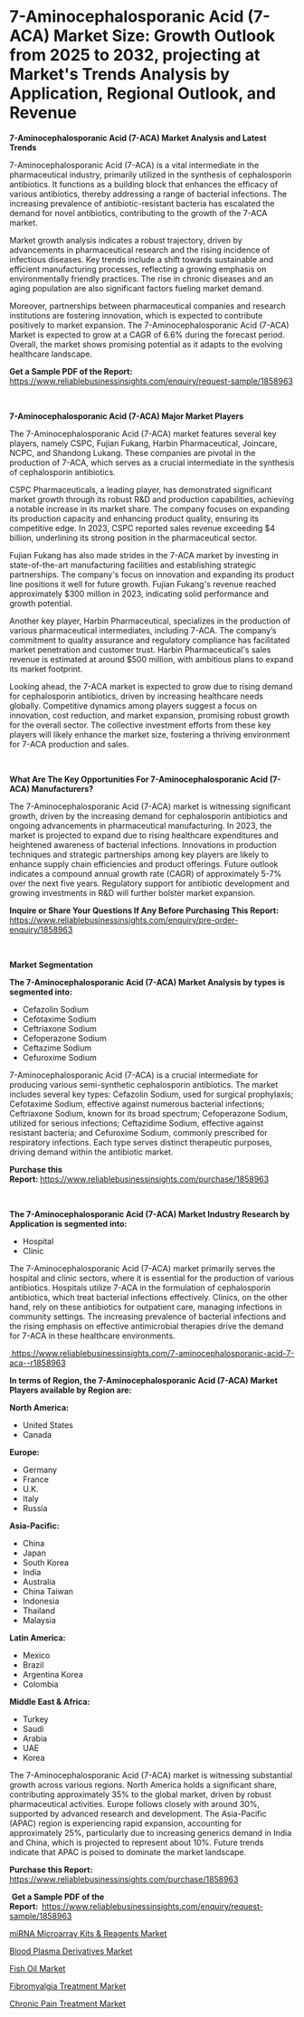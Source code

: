 <p><h1>7-Aminocephalosporanic Acid (7-ACA) Market Size: Growth Outlook from 2025 to 2032, projecting at Market's Trends Analysis by Application, Regional Outlook, and Revenue</h1></p><p><strong>7-Aminocephalosporanic Acid (7-ACA) Market Analysis and Latest Trends</strong></p>
<p><p>7-Aminocephalosporanic Acid (7-ACA) is a vital intermediate in the pharmaceutical industry, primarily utilized in the synthesis of cephalosporin antibiotics. It functions as a building block that enhances the efficacy of various antibiotics, thereby addressing a range of bacterial infections. The increasing prevalence of antibiotic-resistant bacteria has escalated the demand for novel antibiotics, contributing to the growth of the 7-ACA market.</p><p>Market growth analysis indicates a robust trajectory, driven by advancements in pharmaceutical research and the rising incidence of infectious diseases. Key trends include a shift towards sustainable and efficient manufacturing processes, reflecting a growing emphasis on environmentally friendly practices. The rise in chronic diseases and an aging population are also significant factors fueling market demand. </p><p>Moreover, partnerships between pharmaceutical companies and research institutions are fostering innovation, which is expected to contribute positively to market expansion. The 7-Aminocephalosporanic Acid (7-ACA) Market is expected to grow at a CAGR of 6.6% during the forecast period. Overall, the market shows promising potential as it adapts to the evolving healthcare landscape.</p></p>
<p><strong>Get a Sample PDF of the Report:&nbsp;</strong> <a href="https://www.reliablebusinessinsights.com/enquiry/request-sample/1858963?utm_campaign=116&utm_medium=2&utm_source=Github&utm_content=ia&utm_term=08032025&utm_id=7-aminocephalosporanic-acid-7-aca">https://www.reliablebusinessinsights.com/enquiry/request-sample/1858963</a></p>
<p>&nbsp;</p>
<p><strong>7-Aminocephalosporanic Acid (7-ACA) Major Market Players</strong></p>
<p><p>The 7-Aminocephalosporanic Acid (7-ACA) market features several key players, namely CSPC, Fujian Fukang, Harbin Pharmaceutical, Joincare, NCPC, and Shandong Lukang. These companies are pivotal in the production of 7-ACA, which serves as a crucial intermediate in the synthesis of cephalosporin antibiotics.</p><p>CSPC Pharmaceuticals, a leading player, has demonstrated significant market growth through its robust R&D and production capabilities, achieving a notable increase in its market share. The company focuses on expanding its production capacity and enhancing product quality, ensuring its competitive edge. In 2023, CSPC reported sales revenue exceeding $4 billion, underlining its strong position in the pharmaceutical sector.</p><p>Fujian Fukang has also made strides in the 7-ACA market by investing in state-of-the-art manufacturing facilities and establishing strategic partnerships. The company's focus on innovation and expanding its product line positions it well for future growth. Fujian Fukang's revenue reached approximately $300 million in 2023, indicating solid performance and growth potential.</p><p>Another key player, Harbin Pharmaceutical, specializes in the production of various pharmaceutical intermediates, including 7-ACA. The company’s commitment to quality assurance and regulatory compliance has facilitated market penetration and customer trust. Harbin Pharmaceutical's sales revenue is estimated at around $500 million, with ambitious plans to expand its market footprint.</p><p>Looking ahead, the 7-ACA market is expected to grow due to rising demand for cephalosporin antibiotics, driven by increasing healthcare needs globally. Competitive dynamics among players suggest a focus on innovation, cost reduction, and market expansion, promising robust growth for the overall sector. The collective investment efforts from these key players will likely enhance the market size, fostering a thriving environment for 7-ACA production and sales.</p></p>
<p>&nbsp;</p>
<p><strong>What Are The Key Opportunities For 7-Aminocephalosporanic Acid (7-ACA) Manufacturers?</strong></p>
<p><p>The 7-Aminocephalosporanic Acid (7-ACA) market is witnessing significant growth, driven by the increasing demand for cephalosporin antibiotics and ongoing advancements in pharmaceutical manufacturing. In 2023, the market is projected to expand due to rising healthcare expenditures and heightened awareness of bacterial infections. Innovations in production techniques and strategic partnerships among key players are likely to enhance supply chain efficiencies and product offerings. Future outlook indicates a compound annual growth rate (CAGR) of approximately 5-7% over the next five years. Regulatory support for antibiotic development and growing investments in R&D will further bolster market expansion.</p></p>
<p><strong>Inquire or Share Your Questions If Any Before Purchasing This Report:</strong> <a href="https://www.reliablebusinessinsights.com/enquiry/pre-order-enquiry/1858963?utm_campaign=116&utm_medium=2&utm_source=Github&utm_content=ia&utm_term=08032025&utm_id=7-aminocephalosporanic-acid-7-aca">https://www.reliablebusinessinsights.com/enquiry/pre-order-enquiry/1858963</a></p>
<p>&nbsp;</p>
<p><strong>Market Segmentation</strong></p>
<p><strong>The 7-Aminocephalosporanic Acid (7-ACA) Market Analysis by types is segmented into:</strong></p>
<p><ul><li>Cefazolin Sodium</li><li>Cefotaxime Sodium</li><li>Ceftriaxone Sodium</li><li>Cefoperazone Sodium</li><li>Ceftazime Sodium</li><li>Cefuroxime Sodium</li></ul></p>
<p><p>7-Aminocephalosporanic Acid (7-ACA) is a crucial intermediate for producing various semi-synthetic cephalosporin antibiotics. The market includes several key types: Cefazolin Sodium, used for surgical prophylaxis; Cefotaxime Sodium, effective against numerous bacterial infections; Ceftriaxone Sodium, known for its broad spectrum; Cefoperazone Sodium, utilized for serious infections; Ceftazidime Sodium, effective against resistant bacteria; and Cefuroxime Sodium, commonly prescribed for respiratory infections. Each type serves distinct therapeutic purposes, driving demand within the antibiotic market.</p></p>
<p><strong>Purchase this Report:&nbsp;</strong><a href="https://www.reliablebusinessinsights.com/purchase/1858963?utm_campaign=116&utm_medium=2&utm_source=Github&utm_content=ia&utm_term=08032025&utm_id=7-aminocephalosporanic-acid-7-aca">https://www.reliablebusinessinsights.com/purchase/1858963</a></p>
<p>&nbsp;</p>
<p><strong>The 7-Aminocephalosporanic Acid (7-ACA) Market Industry Research by Application is segmented into:</strong></p>
<p><ul><li>Hospital</li><li>Clinic</li></ul></p>
<p><p>The 7-Aminocephalosporanic Acid (7-ACA) market primarily serves the hospital and clinic sectors, where it is essential for the production of various antibiotics. Hospitals utilize 7-ACA in the formulation of cephalosporin antibiotics, which treat bacterial infections effectively. Clinics, on the other hand, rely on these antibiotics for outpatient care, managing infections in community settings. The increasing prevalence of bacterial infections and the rising emphasis on effective antimicrobial therapies drive the demand for 7-ACA in these healthcare environments.</p></p>
<p><a href="https://www.reliablebusinessinsights.com/7-aminocephalosporanic-acid-7-aca--r1858963?utm_campaign=116&utm_medium=2&utm_source=Github&utm_content=ia&utm_term=08032025&utm_id=7-aminocephalosporanic-acid-7-aca">&nbsp;https://www.reliablebusinessinsights.com/7-aminocephalosporanic-acid-7-aca--r1858963</a></p>
<p><strong>In terms of Region, the 7-Aminocephalosporanic Acid (7-ACA) Market Players available by Region are:</strong></p>
<p>
    <p> <strong> North America: </strong>
        <ul>
            <li>United States</li>
            <li>Canada</li>
        </ul>
        </p> 
    <p> <strong> Europe: </strong>
        <ul>
            <li>Germany</li>
            <li>France</li>
            <li>U.K.</li>
            <li>Italy</li>
            <li>Russia</li>
        </ul>
        </p> 
    <p> <strong> Asia-Pacific: </strong>
        <ul>
            <li>China</li>
            <li>Japan</li>
            <li>South Korea</li>
            <li>India</li>
            <li>Australia</li>
            <li>China Taiwan</li>
            <li>Indonesia</li>
            <li>Thailand</li>
            <li>Malaysia</li>
        </ul>
        </p> 
    <p> <strong> Latin America: </strong>
        <ul>
            <li>Mexico</li>
            <li>Brazil</li>
            <li>Argentina Korea</li>
            <li>Colombia</li>
        </ul>
        </p> 
    <p> <strong> Middle East & Africa: </strong>
        <ul>
            <li>Turkey</li>
            <li>Saudi</li>
            <li>Arabia</li>
            <li>UAE</li>
            <li>Korea</li>
        </ul>
    </p>
    </p>
<p><p>The 7-Aminocephalosporanic Acid (7-ACA) market is witnessing substantial growth across various regions. North America holds a significant share, contributing approximately 35% to the global market, driven by robust pharmaceutical activities. Europe follows closely with around 30%, supported by advanced research and development. The Asia-Pacific (APAC) region is experiencing rapid expansion, accounting for approximately 25%, particularly due to increasing generics demand in India and China, which is projected to represent about 10%. Future trends indicate that APAC is poised to dominate the market landscape.</p></p>
<p><strong>Purchase this Report: </strong><a href="https://www.reliablebusinessinsights.com/purchase/1858963?utm_campaign=116&utm_medium=2&utm_source=Github&utm_content=ia&utm_term=08032025&utm_id=7-aminocephalosporanic-acid-7-aca">https://www.reliablebusinessinsights.com/purchase/1858963</a></p>
<p>&nbsp;<strong>Get a Sample PDF of the Report:&nbsp;&nbsp;</strong><a href="https://www.reliablebusinessinsights.com/enquiry/request-sample/1858963?utm_campaign=116&utm_medium=2&utm_source=Github&utm_content=ia&utm_term=08032025&utm_id=7-aminocephalosporanic-acid-7-aca">https://www.reliablebusinessinsights.com/enquiry/request-sample/1858963</a></p>
<p><strong></strong></p>
<p><p><a href="https://github.com/tahjaylestro/Market-Research-Report-List-1/blob/main/mirna-microarray-kits-reagents-market.md?utm_campaign=116&utm_medium=2&utm_source=Github&utm_content=ia&utm_term=08032025&utm_id=7-aminocephalosporanic-acid-7-aca">miRNA Microarray Kits & Reagents Market</a></p><p><a href="https://github.com/filinjaic7/Market-Research-Report-List-1/blob/main/blood-plasma-derivatives-market.md?utm_campaign=116&utm_medium=2&utm_source=Github&utm_content=ia&utm_term=08032025&utm_id=7-aminocephalosporanic-acid-7-aca">Blood Plasma Derivatives Market</a></p><p><a href="https://github.com/ishikodehira/Market-Research-Report-List-1/blob/main/fish-oil-market.md?utm_campaign=116&utm_medium=2&utm_source=Github&utm_content=ia&utm_term=08032025&utm_id=7-aminocephalosporanic-acid-7-aca">Fish Oil Market</a></p><p><a href="https://github.com/reeseberro3j/Market-Research-Report-List-1/blob/main/fibromyalgia-treatment-market.md?utm_campaign=116&utm_medium=2&utm_source=Github&utm_content=ia&utm_term=08032025&utm_id=7-aminocephalosporanic-acid-7-aca">Fibromyalgia Treatment Market</a></p><p><a href="https://github.com/rocicbenton/Market-Research-Report-List-1/blob/main/chronic-pain-treatment-market.md?utm_campaign=116&utm_medium=2&utm_source=Github&utm_content=ia&utm_term=08032025&utm_id=7-aminocephalosporanic-acid-7-aca">Chronic Pain Treatment Market</a></p></p>